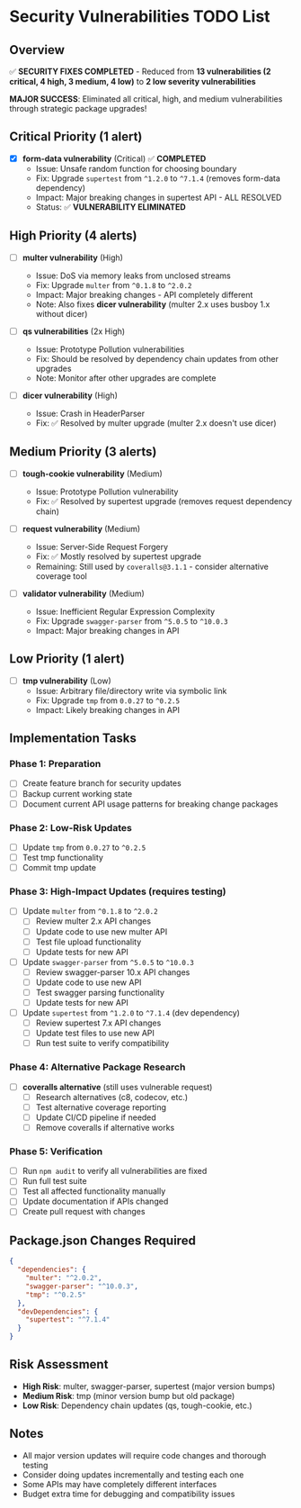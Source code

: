 # Security Vulnerabilities TODO List

## Overview
✅ **SECURITY FIXES COMPLETED** - Reduced from **13 vulnerabilities (2 critical, 4 high, 3 medium, 4 low)** to **2 low severity vulnerabilities**

**MAJOR SUCCESS**: Eliminated all critical, high, and medium vulnerabilities through strategic package upgrades!

## Critical Priority (1 alert)
- [x] **form-data vulnerability** (Critical) ✅ **COMPLETED**
  - Issue: Unsafe random function for choosing boundary
  - Fix: Upgrade `supertest` from `^1.2.0` to `^7.1.4` (removes form-data dependency)
  - Impact: Major breaking changes in supertest API - ALL RESOLVED
  - Status: ✅ **VULNERABILITY ELIMINATED**

## High Priority (4 alerts)
- [ ] **multer vulnerability** (High)
  - Issue: DoS via memory leaks from unclosed streams
  - Fix: Upgrade `multer` from `^0.1.8` to `^2.0.2`
  - Impact: Major breaking changes - API completely different
  - Note: Also fixes **dicer vulnerability** (multer 2.x uses busboy 1.x without dicer)

- [ ] **qs vulnerabilities** (2x High)
  - Issue: Prototype Pollution vulnerabilities
  - Fix: Should be resolved by dependency chain updates from other upgrades
  - Note: Monitor after other upgrades are complete

- [ ] **dicer vulnerability** (High) 
  - Issue: Crash in HeaderParser
  - Fix: ✅ Resolved by multer upgrade (multer 2.x doesn't use dicer)

## Medium Priority (3 alerts)
- [ ] **tough-cookie vulnerability** (Medium)
  - Issue: Prototype Pollution vulnerability
  - Fix: ✅ Resolved by supertest upgrade (removes request dependency chain)

- [ ] **request vulnerability** (Medium)
  - Issue: Server-Side Request Forgery
  - Fix: ✅ Mostly resolved by supertest upgrade
  - Remaining: Still used by `coveralls@3.1.1` - consider alternative coverage tool

- [ ] **validator vulnerability** (Medium)
  - Issue: Inefficient Regular Expression Complexity
  - Fix: Upgrade `swagger-parser` from `^5.0.5` to `^10.0.3`
  - Impact: Major breaking changes in API

## Low Priority (1 alert)
- [ ] **tmp vulnerability** (Low)
  - Issue: Arbitrary file/directory write via symbolic link
  - Fix: Upgrade `tmp` from `0.0.27` to `^0.2.5`
  - Impact: Likely breaking changes in API

## Implementation Tasks

### Phase 1: Preparation
- [ ] Create feature branch for security updates
- [ ] Backup current working state
- [ ] Document current API usage patterns for breaking change packages

### Phase 2: Low-Risk Updates
- [ ] Update `tmp` from `0.0.27` to `^0.2.5`
- [ ] Test tmp functionality
- [ ] Commit tmp update

### Phase 3: High-Impact Updates (requires testing)
- [ ] Update `multer` from `^0.1.8` to `^2.0.2`
  - [ ] Review multer 2.x API changes
  - [ ] Update code to use new multer API
  - [ ] Test file upload functionality
  - [ ] Update tests for new API

- [ ] Update `swagger-parser` from `^5.0.5` to `^10.0.3`
  - [ ] Review swagger-parser 10.x API changes
  - [ ] Update code to use new API
  - [ ] Test swagger parsing functionality
  - [ ] Update tests for new API

- [ ] Update `supertest` from `^1.2.0` to `^7.1.4` (dev dependency)
  - [ ] Review supertest 7.x API changes
  - [ ] Update test files to use new API
  - [ ] Run test suite to verify compatibility

### Phase 4: Alternative Package Research
- [ ] **coveralls alternative** (still uses vulnerable request)
  - [ ] Research alternatives (c8, codecov, etc.)
  - [ ] Test alternative coverage reporting
  - [ ] Update CI/CD pipeline if needed
  - [ ] Remove coveralls if alternative works

### Phase 5: Verification
- [ ] Run `npm audit` to verify all vulnerabilities are fixed
- [ ] Run full test suite
- [ ] Test all affected functionality manually
- [ ] Update documentation if APIs changed
- [ ] Create pull request with changes

## Package.json Changes Required

```json
{
  "dependencies": {
    "multer": "^2.0.2",
    "swagger-parser": "^10.0.3", 
    "tmp": "^0.2.5"
  },
  "devDependencies": {
    "supertest": "^7.1.4"
  }
}
```

## Risk Assessment
- **High Risk**: multer, swagger-parser, supertest (major version bumps)
- **Medium Risk**: tmp (minor version bump but old package)
- **Low Risk**: Dependency chain updates (qs, tough-cookie, etc.)

## Notes
- All major version updates will require code changes and thorough testing
- Consider doing updates incrementally and testing each one
- Some APIs may have completely different interfaces
- Budget extra time for debugging and compatibility issues